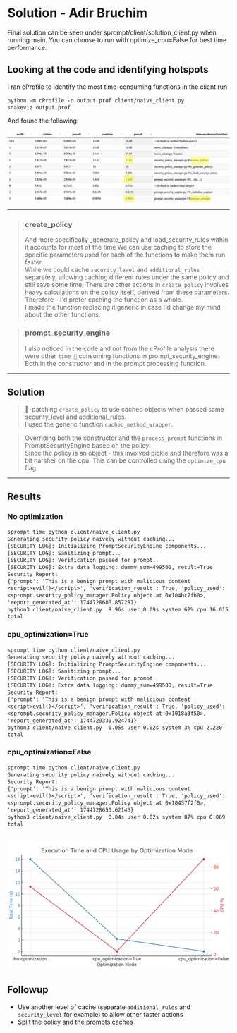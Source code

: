 # Solution - Adir Bruchim

Final solution can be seen under sprompt/client/solution_client.py
when running main. You can choose to run with optimize_cpu=False for best time performance.

## Looking at the code and identifying hotspots
I ran cProfile to identify the most time-consuming functions in the client run
```
python -m cProfile -o output.prof client/naive_client.py 
snakeviz output.prof
```

And found the following:

![img_3.png](img_3.png)

---
>### create_policy 
>And more specifically _generate_policy and load_security_rules within it accounts for most of the time
We can use caching to store the specific parameters used for each of the functions to make them run faster.
<br> While we could cache `security_level` and `additional_rules` separately, allowing caching different rules under the same policy and still save some time,
There are other actions in `create_policy` involves heavy calculations on the policy itself, derived from these parameters.
<br> Therefore - I'd prefer caching the function as a whole.
<br> I made the function replacing it generic in case I'd change my mind about the other functions. 


>### prompt_security_engine
>I also noticed in the code and not from the cProfile analysis there were other `time 🥁` consuming functions in prompt_security_engine.
Both in the constructor and in the prompt processing function.
---
## Solution
>🐒-patching `create_policy` to use cached objects when passed same security_level and additional_rules.
<br>I used the generic function `cached_method_wrapper`. 

>Overriding both the constructor and the `process_prompt` functions in PromptSecurityEngine based on the policy. 
<br> Since the policy is an object - this involved pickle and therefore was a bit harsher on the cpu.
> This can be controlled using the `optimize_cpu` flag
---
## Results
### No optimization
```
sprompt time python client/naive_client.py
Generating security policy naively without caching...
[SECURITY LOG]: Initializing PromptSecurityEngine components...
[SECURITY LOG]: Sanitizing prompt...
[SECURITY LOG]: Verification passed for prompt.
[SECURITY LOG]: Extra data logging: dummy_sum=499500, result=True
Security Report:
{'prompt': 'This is a benign prompt with malicious content <script>evil()</script>', 'verification_result': True, 'policy_used': <sprompt.security_policy_manager.Policy object at 0x104bc7fb0>, 'report_generated_at': 1744728680.857287}
python3 client/naive_client.py  9.96s user 0.09s system 62% cpu 16.015 total
```

### cpu_optimization=True
```
sprompt time python client/naive_client.py
Generating security policy naively without caching...
[SECURITY LOG]: Initializing PromptSecurityEngine components...
[SECURITY LOG]: Sanitizing prompt...
[SECURITY LOG]: Verification passed for prompt.
[SECURITY LOG]: Extra data logging: dummy_sum=499500, result=True
Security Report:
{'prompt': 'This is a benign prompt with malicious content <script>evil()</script>', 'verification_result': True, 'policy_used': <sprompt.security_policy_manager.Policy object at 0x1018a3f50>, 'report_generated_at': 1744729330.924741}
python3 client/naive_client.py  0.05s user 0.02s system 3% cpu 2.220 total
```

### cpu_optimization=False
```
sprompt time python client/naive_client.py
Generating security policy naively without caching...
Security Report:
{'prompt': 'This is a benign prompt with malicious content <script>evil()</script>', 'verification_result': True, 'policy_used': <sprompt.security_policy_manager.Policy object at 0x10437f2f0>, 'report_generated_at': 1744728656.62146}
python3 client/naive_client.py  0.04s user 0.02s system 87% cpu 0.069 total
```
![img_1.png](img_1.png)
---
## Followup
- Use another level of cache (separate `additional_rules` and `security_level` for example) to allow other faster actions
- Split the policy and the prompts caches
